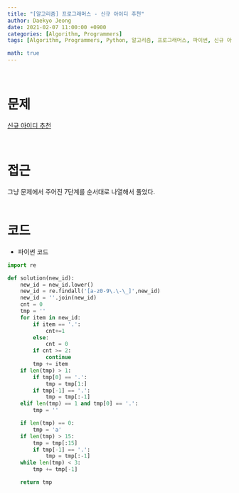 ```yaml
---
title: "[알고리즘] 프로그래머스 - 신규 아이디 추천"
author: Daekyo Jeong
date: 2021-02-07 11:00:00 +0900
categories: [Algorithm, Programmers]
tags: [Algorithm, Programmers, Python, 알고리즘, 프로그래머스, 파이썬, 신규 아이디 추천]

math: true
---
```


<br/>

# **문제**


[신규 아이디 추천](https://programmers.co.kr/learn/courses/30/lessons/72410)

<br/>

# **접근**  

그냥 문제에서 주어진 7단계를 순서대로 나열해서 풀었다.  
<br/>

# **코드**


- 파이썬 코드   

```py
import re

def solution(new_id):
    new_id = new_id.lower()
    new_id = re.findall('[a-z0-9\.\-\_]',new_id)
    new_id = ''.join(new_id)
    cnt = 0
    tmp = ''
    for item in new_id:
        if item == '.':
            cnt+=1
        else:
            cnt = 0
        if cnt >= 2:
            continue
        tmp += item
    if len(tmp) > 1:
        if tmp[0] == '.':
            tmp = tmp[1:]
        if tmp[-1] == '.':
            tmp = tmp[:-1]
    elif len(tmp) == 1 and tmp[0] == '.':
        tmp = ''

    if len(tmp) == 0:
        tmp = 'a'
    if len(tmp) > 15:
        tmp = tmp[:15]
        if tmp[-1] == '.':
            tmp = tmp[:-1]
    while len(tmp) < 3:
        tmp += tmp[-1]

    return tmp
```


<br/>
